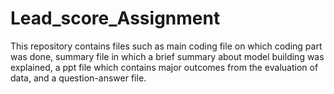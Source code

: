 # Lead_score_Assignment
This repository contains files such as main coding file on which coding part was done, summary file in which a brief summary about model building was explained, a ppt file which contains major outcomes from the evaluation of data, and a question-answer file. 
